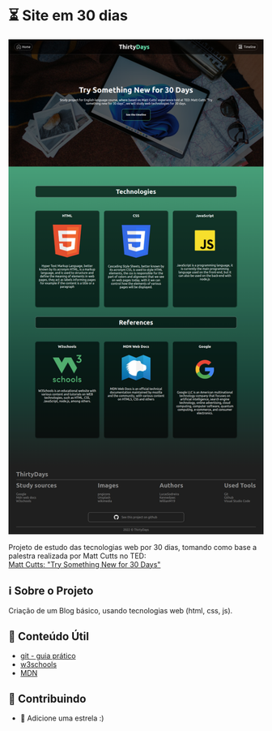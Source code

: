 # ⏳ Site em 30 dias

![](screenshots/page-screenshot.png)

Projeto de estudo das tecnologias web por 30 dias, tomando como base a palestra realizada por Matt Cutts no TED:<br> 
[Matt Cutts: "Try Something New for 30 Days"](https://www.youtube.com/watch?v=nzRvMsrnoF8)

## ℹ️ Sobre o Projeto

Criação de um Blog básico, usando tecnologias web (html, css, js).<br>

## 📂 Conteúdo Útil

- [git - guia prático](https://rogerdudler.github.io/git-guide/index.pt_BR.html)
- [w3schools](https://www.w3schools.com)
- [MDN](https://developer.mozilla.org/en-US/)

## 🤝 Contribuindo 

- 🌟 Adicione uma estrela :)
